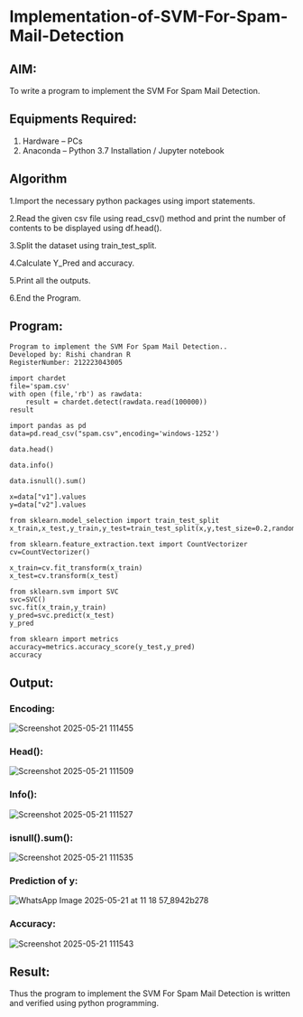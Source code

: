 # Implementation-of-SVM-For-Spam-Mail-Detection

## AIM:
To write a program to implement the SVM For Spam Mail Detection.

## Equipments Required:
1. Hardware – PCs
2. Anaconda – Python 3.7 Installation / Jupyter notebook

## Algorithm
1.Import the necessary python packages using import statements.


2.Read the given csv file using read_csv() method and print the number of contents to be displayed using df.head().


3.Split the dataset using train_test_split.


4.Calculate Y_Pred and accuracy.


5.Print all the outputs.


6.End the Program.

## Program:
```
Program to implement the SVM For Spam Mail Detection..
Developed by: Rishi chandran R
RegisterNumber: 212223043005
```
```
import chardet
file='spam.csv'
with open (file,'rb') as rawdata:
    result = chardet.detect(rawdata.read(100000))
result

import pandas as pd
data=pd.read_csv("spam.csv",encoding='windows-1252')

data.head()

data.info()

data.isnull().sum()

x=data["v1"].values
y=data["v2"].values

from sklearn.model_selection import train_test_split
x_train,x_test,y_train,y_test=train_test_split(x,y,test_size=0.2,random_state=0)

from sklearn.feature_extraction.text import CountVectorizer
cv=CountVectorizer()

x_train=cv.fit_transform(x_train)
x_test=cv.transform(x_test)

from sklearn.svm import SVC
svc=SVC()
svc.fit(x_train,y_train)
y_pred=svc.predict(x_test)
y_pred

from sklearn import metrics
accuracy=metrics.accuracy_score(y_test,y_pred)
accuracy
```
## Output:

### Encoding:
![Screenshot 2025-05-21 111455](https://github.com/user-attachments/assets/b0f918d4-5971-4726-b9c4-7cad965e36db)

### Head():
![Screenshot 2025-05-21 111509](https://github.com/user-attachments/assets/46341925-4473-4c04-9764-df9ccd5bbacc)

### Info():
![Screenshot 2025-05-21 111527](https://github.com/user-attachments/assets/792e7db2-37ef-46ca-9888-6be640f69c7f)

### isnull().sum():
![Screenshot 2025-05-21 111535](https://github.com/user-attachments/assets/41b87416-a9fd-42c6-a823-e5b0b138a129)


### Prediction of y:
![WhatsApp Image 2025-05-21 at 11 18 57_8942b278](https://github.com/user-attachments/assets/6c48a356-cefe-4fe1-89ae-bb435756e212)


### Accuracy:
![Screenshot 2025-05-21 111543](https://github.com/user-attachments/assets/eb876c7c-d45f-4d87-94ce-63283b7a3052)

## Result:
Thus the program to implement the SVM For Spam Mail Detection is written and verified using python programming.
